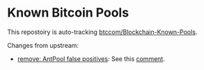 # Known Bitcoin Pools

This repostoiry is auto-tracking [btccom/Blockchain-Known-Pools](https://github.com/btccom/Blockchain-Known-Pools). 

Changes from upstream:
- [remove: AntPool false positives](https://github.com/0xB10C/known-mining-pools/commit/282d56844ec8072cf1ae8e793fe60faa96afa658): See this [comment](https://github.com/btccom/Blockchain-Known-Pools/commit/c5e50d99d319065623633342c6711c3db6e9802b#commitcomment-36520323). 
